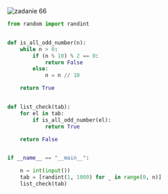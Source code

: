 <picture>
  <source srcset="../../srt/zbior_zadan/66.png" media="(prefers-color-scheme: light)">
  <source srcset="../../srt/zbior_zadan/black_66.png" media="(prefers-color-scheme: dark)">
  <img src="../../srt/zbior_zadan/black_66.png" alt="zadanie 66">
</picture>

```python
from random import randint


def is_all_odd_number(n):
    while n > 0:
        if (n % 10) % 2 == 0:
            return False
        else:
            n = n // 10

    return True


def list_check(tab):
    for el in tab:
        if is_all_odd_number(el):
            return True

    return False


if __name__ == "__main__":

    n = int(input())
    tab = [randint(1, 1000) for _ in range(0, n)]
    list_check(tab)


```

